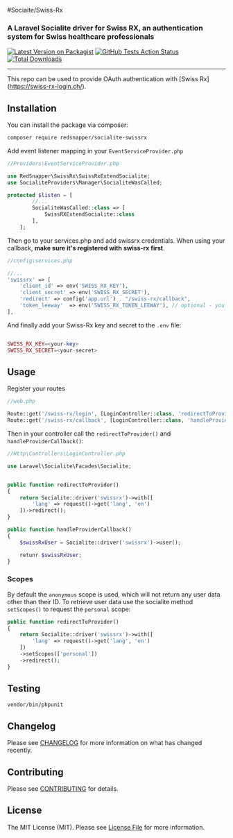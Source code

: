 #Sociaite/Swiss-Rx
### A Laravel Socialite driver for Swiss RX, an authentication system for Swiss healthcare professionals


[![Latest Version on Packagist](https://img.shields.io/packagist/v/vendor_slug/package_slug.svg?style=flat-square)](https://packagist.org/packages/redsnapper/socialite-swissrx)
[![GitHub Tests Action Status](https://github.com/redsnapper/socialite-swiss-rx/workflows/run-tests/badge.svg)](https://github.com/redsnapper/socialite-swiss-rx/actions)
[![Total Downloads](https://img.shields.io/packagist/dt/redsnapper/socialite-swissrx.svg?style=flat-square)](https://packagist.org/packages/redsnapper/socialite-swissrx)

---
This repo can be used to provide OAuth authentication with [Swiss Rx] (https://swiss-rx-login.ch/).

## Installation

You can install the package via composer:

```bash
composer require redsnapper/socialite-swissrx
```

Add event listener mapping in your `EventServiceProvider.php`

```php
//Providers\EventServiceProvider.php

use RedSnapper\SwissRx\SwissRxExtendSocialite;
use SocialiteProviders\Manager\SocialiteWasCalled;

protected $listen = [
        //...
        SocialiteWasCalled::class => [
            SwissRXExtendSocialite::class
        ],
    ];
```

Then go to your services.php and add swissrx credentials. When using your callback, **make sure it's registered with swiss-rx first**.
```php
//config\services.php

//...
'swissrx' => [
    'client_id' => env('SWISS_RX_KEY'),
    'client_secret' => env('SWISS_RX_SECRET'),
    'redirect' => config('app.url') . "/swiss-rx/callback",
    'token_leeway'  => env('SWISS_RX_TOKEN_LEEWAY'), // optional - you can use this if you are getting 'Cannot handle token prior to...' exceptions
],
```

And finally add your Swiss-Rx key and secret to the `.env` file:
```php

SWISS_RX_KEY=<your-key>
SWISS_RX_SECRET=<your-secret>
```

## Usage

Register your routes
```php
//web.php

Route::get('/swiss-rx/login', [LoginController::class, 'redirectToProvider'])->name('login');
Route::get('/swiss-rx/callback', [LoginController::class, 'handleProviderCallback'])->name('login.callback');
```

Then in your controller call the `redirectToProvider()` and `handleProviderCallback()`:
```php
//Http\Controllers\LoginController.php

use Laravel\Socialite\Facades\Socialite;


public function redirectToProvider()
{
    return Socialite::driver('swissrx')->with([
        'lang' => request()->get('lang', 'en')
    ])->redirect();
}

public function handleProviderCallback()
{
    $swissRxUser = Socialite::driver('swissrx')->user();

    retunr $swissRxUser;
}

```

### Scopes
By default the `anonymous` scope is used, which will not return any user data other than their ID. To retrieve user data use the socialite method `setScopes()` to request the `personal` scope:
```php
public function redirectToProvider()
{
    return Socialite::driver('swissrx')->with([
        'lang' => request()->get('lang', 'en')
    ])
    ->setScopes(['personal'])
    ->redirect();
}
```

## Testing

```bash
vendor/bin/phpunit
```

## Changelog

Please see [CHANGELOG](https://github.com/RedSnapper/socialite-swiss-rx/blob/main/CHANGELOG.MD) for more information on what has changed recently.

## Contributing

Please see [CONTRIBUTING](https://github.com/RedSnapper/socialite-swiss-rx/blob/main/.github/workflows/CONTRIBUTING.MD) for details.

## License

The MIT License (MIT). Please see [License File](https://github.com/RedSnapper/socialite-swiss-rx/blob/main/LICENCE.MD) for more information.
